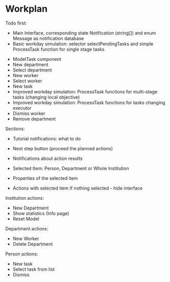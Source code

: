 # Workplan

Todo first:
+ Main Interface, corresponding state Notification (string[]) and enum Message as notification database 
+ Basic workday simulation: selector selectPendingTasks and simple ProcessTask function for single stage tasks 
- ModelTask component
- New department
- Select department
- New worker
- Select worker
- New task
- Improved workday simulation: ProcessTask functions for multi-stage tasks (changing local objective)
- Improved workday simulation: ProcessTask functions for tasks changing executor
- Dismiss worker
- Remove department

Sections:

- Tutorial notifications: what to do
- Next step button (proceed the planned actions)
- Notifications about action results

- Selected Item: Person, Department or Whole Institution
- Properties of the selected item
- Actions with selected item
If nothing selected - hide interface

Institution actions:
- New Department
- Show statistics (Info page)
- Reset Model

Department actions:
- New Worker
- Delete Department

Person actions:
- New task
- Select task from list
- Dismiss
